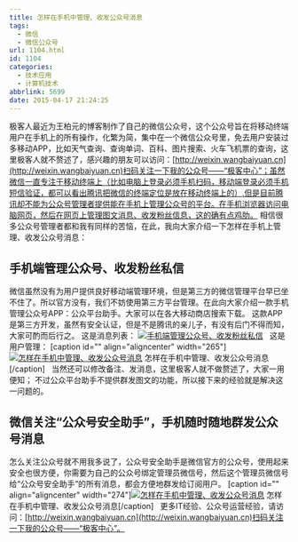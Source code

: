 ```yaml
---
title: 怎样在手机中管理、收发公众号消息
tags:
  - 微信
  - 微信公众号
url: 1104.html
id: 1104
categories:
  - 技术应用
  - 计算机技术
abbrlink: 5699
date: 2015-04-17 21:24:25
---
```


极客人最近为王柏元的博客制作了自己的微信公众号，这个公众号旨在将移动终端用户在手机上的所有操作，化繁为简，集中在一个微信公众号里，免去用户安装过多移动APP，比如天气查询、查询单词、百科、图片搜索、火车飞机票的查询，这里极客人就不赘述了，感兴趣的朋友可以访问：[http://weixin.wangbaiyuan.cn](http://weixin.wangbaiyuan.cn)扫码关注一下我的公众号——“极客中心”；虽然微信一直专注于移动终端上（比如电脑上登录必须手机扫码，移动端登录必须手机短信验证，都可以看出腾讯把微信的终端定位是放在移动终端上的）,但是目前腾讯却不能为公众号管理者提供能在手机上管理公众号的平台。在手机浏览器访问电脑网页，然后在网页上管理图文消息、收发粉丝信息，这的确有点鸡肋。 相信很多公众号管理者都和我有同样的苦恼，在此，我向大家介绍一下怎样在手机上管理、收发公众号消息：

手机端管理公众号、收发粉丝私信
---------------

微信虽然没有为用户提供良好移动端管理环境，但是第三方的微信管理平台早已坐不住了。所以官方没有，我们不妨使用第三方平台管理。在此向大家介绍一款手机管理公众号APP：公众平台助手。大家可以在各大移动商店搜索下载。 这款APP是第三方开发，虽然有安全认证，但是不是腾讯的亲儿子，有没有后门不得而知，大家可酌而后行之。 这是消息列表： [![手机端管理公众号、收发粉丝私信](http://wangbaiyuan.cn/wp-content/uploads/2015/04/image_thumb2.png "手机端管理公众号、收发粉丝私信")](http://wangbaiyuan.cn/wp-content/uploads/2015/04/image2.png)   这是用户管理： \[caption id="" align="aligncenter" width="265"\][![怎样在手机中管理、收发公众号消息](http://wangbaiyuan.cn/wp-content/uploads/2015/04/6D_A1LM08I8W_YU3S1GI_thumb.png "怎样在手机中管理、收发公众号消息")](http://wangbaiyuan.cn/wp-content/uploads/2015/04/6D_A1LM08I8W_YU3S1GI.png) 怎样在手机中管理、收发公众号消息\[/caption\]   当然还可以修改备注、发消息，这里极客人就不做赘述了，大家一用便知； 不过公众平台助手不提供群发图文的功能，所以接下来的经验就是解决这一问题的。

微信关注“公众号安全助手”，手机随时随地群发公众号消息
---------------------------

怎么关注公众号就不用我多说了，公众号安全助手是微信官方的公众号，使用起来安全也很方便，你需要为自己的公众号绑定管理员微信号，然后这个管理员微信号给“公众号安全助手”的所有消息，都会方便地群发给订阅用户。 \[caption id="" align="aligncenter" width="274"\][![怎样在手机中管理、收发公众号消息](http://wangbaiyuan.cn/wp-content/uploads/2015/04/image_thumb3.png "怎样在手机中管理、收发公众号消息")](http://wangbaiyuan.cn/wp-content/uploads/2015/04/image3.png) 怎样在手机中管理、收发公众号消息\[/caption\]   更多IT经验、公众号运营经验，请访问：[http://weixin.wangbaiyuan.cn](http://weixin.wangbaiyuan.cn)扫码关注一下我的公众号——“极客中心”。